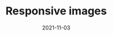 ---
title: Responsive images
description: >
  Give your visitors the most appropriate images for their devices and screens. 
authors:
  - adactio
date: 2021-11-03
---
